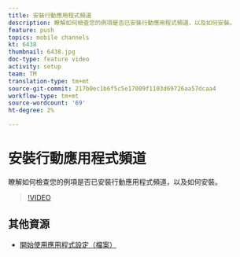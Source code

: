 ```yaml
---
title: 安裝行動應用程式頻道
description: 瞭解如何檢查您的例項是否已安裝行動應用程式頻道，以及如何安裝。
feature: push
topics: mobile channels
kt: 6438
thumbnail: 6438.jpg
doc-type: feature video
activity: setup
team: TM
translation-type: tm+mt
source-git-commit: 217b0ec1b6f5c5e17009f1103d69726aa57dcaa4
workflow-type: tm+mt
source-wordcount: '69'
ht-degree: 2%

---
```



# 安裝行動應用程式頻道

瞭解如何檢查您的例項是否已安裝行動應用程式頻道，以及如何安裝。

>[!VIDEO](https://video.tv.adobe.com/v/326544?quality=12)

## 其他資源

* [開始使用應用程式設定（檔案）](https://experienceleague.adobe.com/docs/campaign-classic/using/sending-messages/sending-push-notifications/configure-the-mobile-app/get-started-app-config.html?lang=en#installing-package-ios)

